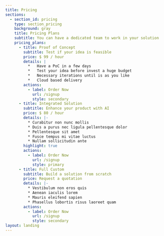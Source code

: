 ```yaml
---
title: Pricing
sections:
  - section_id: pricing
    type: section_pricing
    background: gray
    title: Pricing Plans
    subtitle: You can have a dedicated team to work in your solution
    pricing_plans:
      - title: Proof of Concept
        subtitle: Test if your idea is feasible
        price: $ 99 / hour
        details: |
          *   Have a PoC in a few days
          *   Test your idea before invest a huge budget
          *   Necessary iterations until is as you like
          *   Cloud based delivery
        actions:
          - label: Order Now
            url: /signup
            style: secondary
      - title: Integrated Solution
        subtitle: Enhance your product with AI
        price: $ 80 / hour
        details: |-
          * Curabitur non nunc mollis
          * Duis a purus nec ligula pellentesque dolor
          * Pellentesque sit amet
          * Fusce tempus mi vitae luctus
          * Nullam sollicitudin ante
        highlight: true
        actions:
          - label: Order Now
            url: /signup
            style: primary
      - title: Full Custom
        subtitle: Build a solution from scratch
        price: Request a quotation
        details: |-
          * Vestibulum non eros quis
          * Aenean iaculis lorem
          * Mauris eleifend sapien
          * Phasellus lobortis risus laoreet quam
        actions:
          - label: Order Now
            url: /signup
            style: secondary
layout: landing
---
```

